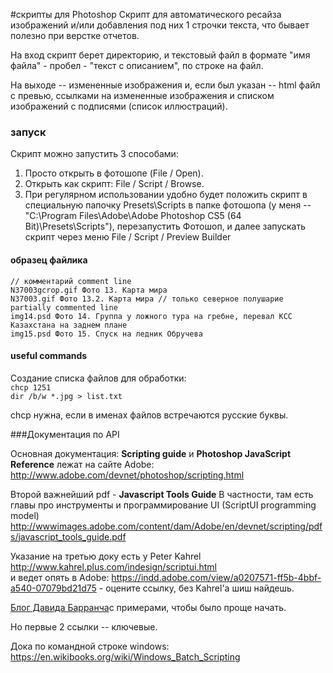 #скрипты для Photoshop
Скрипт для автоматического ресайза изображений и/или добавления под них 1 строчки текста, что бывает полезно при верстке отчетов.

На вход скрипт берет директорию, и текстовый файл в формате "имя файла" - пробел - "текст с описанием", по строке на файл.

На выходе -- измененные изображения и, если был указан -- html файл с превью, ссылками на измененные изображения и списком изображений с подписями (список иллюстраций).

### запуск
Скрипт можно запустить 3 способами: 
1. Просто открыть в фотошопе (File / Open).  
2. Открыть как скрипт: File / Script / Browse.  
3. При регулярном использовании удобно будет положить скрипт в специальную папочку Presets\Scripts в папке фотошопа (у меня -- "C:\Program Files\Adobe\Adobe Photoshop CS5 (64 Bit)\Presets\Scripts"\), перезапустить Фотошоп, и далее запускать скрипт через меню File / Script / Preview Builder 

#### образец файлика

`// комментарий comment line `  
`N37003gcrop.gif Фото 13. Карта мира`  
`N37003.gif Фото 13.2. Карта мира // только северное полушарие partially commented line`  
`img14.psd Фото 14. Группа у ложного тура на гребне, перевал КСС Казахстана на заднем плане`  
`img15.psd Фото 15. Спуск на ледник Обручева`  

#### useful commands
Создание списка файлов для обработки:  
`chcp 1251`     
`dir /b/w *.jpg > list.txt`

chcp нужна, если в именах файлов встречаются русские буквы.

###Документация по API

Основная документация: __Scripting guide__ и __Photoshop JavaScript Reference__ лежат на сайте Adobe:  
http://www.adobe.com/devnet/photoshop/scripting.html

Второй важнейший pdf - __Javascript Tools Guide__
В частности, там есть главы про инструменты и программирование UI (ScriptUI programming model)  
http://wwwimages.adobe.com/content/dam/Adobe/en/devnet/scripting/pdfs/javascript_tools_guide.pdf

Указание на третью доку есть у Peter Kahrel http://www.kahrel.plus.com/indesign/scriptui.html  
и ведет опять в Adobe: https://indd.adobe.com/view/a0207571-ff5b-4bbf-a540-07079bd21d75 - оцените ссылку, без Kahrel'а шиш найдешь. 

[Блог Давида Барранча](http://www.davidebarranca.com/2012/10/scriptui-window-in-photoshop-palette-vs-dialog/)с примерами, чтобы было проще начать.

Но первые 2 ссылки -- ключевые.

Дока по командной строке windows:  
https://en.wikibooks.org/wiki/Windows_Batch_Scripting
